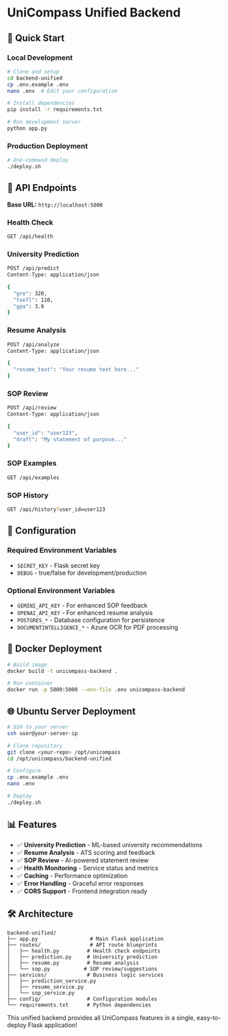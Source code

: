 # UniCompass Unified Backend

## 🚀 Quick Start

### Local Development
```bash
# Clone and setup
cd backend-unified
cp .env.example .env
nano .env  # Edit your configuration

# Install dependencies
pip install -r requirements.txt

# Run development server
python app.py
```

### Production Deployment
```bash
# One-command deploy
./deploy.sh
```

## 📡 API Endpoints

**Base URL:** `http://localhost:5000`

### Health Check
```bash
GET /api/health
```

### University Prediction
```bash
POST /api/predict
Content-Type: application/json

{
  "gre": 320,
  "toefl": 110,
  "gpa": 3.8
}
```

### Resume Analysis
```bash
POST /api/analyze
Content-Type: application/json

{
  "resume_text": "Your resume text here..."
}
```

### SOP Review
```bash
POST /api/review
Content-Type: application/json

{
  "user_id": "user123",
  "draft": "My statement of purpose..."
}
```

### SOP Examples
```bash
GET /api/examples
```

### SOP History
```bash
GET /api/history?user_id=user123
```

## 🔧 Configuration

### Required Environment Variables
- `SECRET_KEY` - Flask secret key
- `DEBUG` - true/false for development/production

### Optional Environment Variables
- `GEMINI_API_KEY` - For enhanced SOP feedback
- `OPENAI_API_KEY` - For enhanced resume analysis
- `POSTGRES_*` - Database configuration for persistence
- `DOCUMENTINTELLIGENCE_*` - Azure OCR for PDF processing

## 🐳 Docker Deployment

```bash
# Build image
docker build -t unicompass-backend .

# Run container
docker run -p 5000:5000 --env-file .env unicompass-backend
```

## 🌐 Ubuntu Server Deployment

```bash
# SSH to your server
ssh user@your-server-ip

# Clone repository
git clone <your-repo> /opt/unicompass
cd /opt/unicompass/backend-unified

# Configure
cp .env.example .env
nano .env

# Deploy
./deploy.sh
```

## 📊 Features

- ✅ **University Prediction** - ML-based university recommendations
- ✅ **Resume Analysis** - ATS scoring and feedback
- ✅ **SOP Review** - AI-powered statement review
- ✅ **Health Monitoring** - Service status and metrics
- ✅ **Caching** - Performance optimization
- ✅ **Error Handling** - Graceful error responses
- ✅ **CORS Support** - Frontend integration ready

## 🛠️ Architecture

```
backend-unified/
├── app.py                 # Main Flask application
├── routes/                # API route blueprints
│   ├── health.py         # Health check endpoints
│   ├── prediction.py     # University prediction
│   ├── resume.py         # Resume analysis
│   └── sop.py           # SOP review/suggestions
├── services/             # Business logic services
│   ├── prediction_service.py
│   ├── resume_service.py
│   └── sop_service.py
├── config/               # Configuration modules
└── requirements.txt      # Python dependencies
```

This unified backend provides all UniCompass features in a single, easy-to-deploy Flask application!